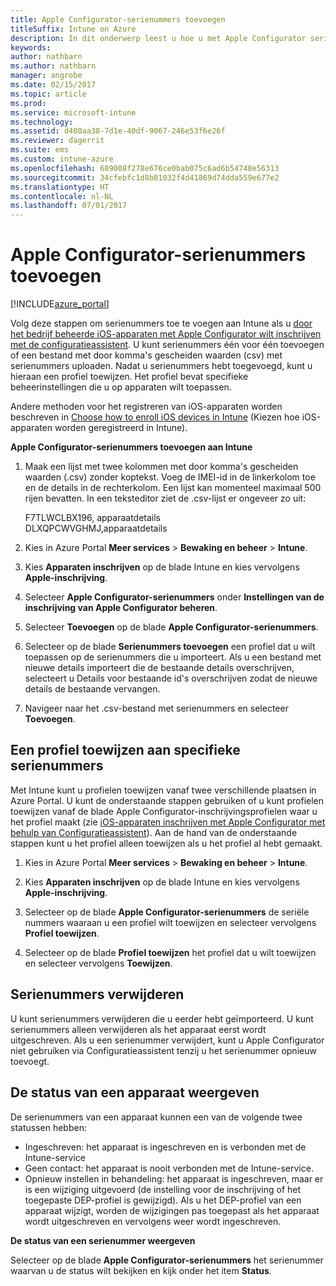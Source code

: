 ```yaml
---
title: Apple Configurator-serienummers toevoegen
titleSuffix: Intune on Azure
description: In dit onderwerp leest u hoe u met Apple Configurator serienummers kunt toevoegen aan iOS-apparaten die het eigendom zijn van de onderneming.
keywords: 
author: nathbarn
ms.author: nathbarn
manager: angrobe
ms.date: 02/15/2017
ms.topic: article
ms.prod: 
ms.service: microsoft-intune
ms.technology: 
ms.assetid: d408aa38-7d1e-40df-9067-246e53f6e26f
ms.reviewer: dagerrit
ms.suite: ems
ms.custom: intune-azure
ms.openlocfilehash: 689008f278e676ce0bab075c6ad6b54748e56313
ms.sourcegitcommit: 34cfebfc1d8b81032f4d41869d74dda559e677e2
ms.translationtype: HT
ms.contentlocale: nl-NL
ms.lasthandoff: 07/01/2017
---
```

# <a name="add-apple-configurator-serial-numbers"></a>Apple Configurator-serienummers toevoegen

[!INCLUDE[azure_portal](./includes/azure_portal.md)]

Volg deze stappen om serienummers toe te voegen aan Intune als u [door het bedrijf beheerde iOS-apparaten met Apple Configurator wilt inschrijven met de configuratieassistent](apple-configurator-setup-assistant-enroll-ios.md). U kunt serienummers één voor één toevoegen of een bestand met door komma's gescheiden waarden (csv) met serienummers uploaden. Nadat u serienummers hebt toegevoegd, kunt u hieraan een profiel toewijzen. Het profiel bevat specifieke beheerinstellingen die u op apparaten wilt toepassen.

Andere methoden voor het registreren van iOS-apparaten worden beschreven in [Choose how to enroll iOS devices in Intune](enrollment-method-choose-ios.md) (Kiezen hoe iOS-apparaten worden geregistreerd in Intune).

**Apple Configurator-serienummers toevoegen aan Intune**

1. Maak een lijst met twee kolommen met door komma's gescheiden waarden (.csv) zonder koptekst. Voeg de IMEI-id in de linkerkolom toe en de details in de rechterkolom. Een lijst kan momenteel maximaal 500 rijen bevatten. In een teksteditor ziet de .csv-lijst er ongeveer zo uit:

    F7TLWCLBX196, apparaatdetails</br>
    DLXQPCWVGHMJ,apparaatdetails

2. Kies in Azure Portal **Meer services** > **Bewaking en beheer** > **Intune**.

3.  Kies **Apparaten inschrijven** op de blade Intune en kies vervolgens **Apple-inschrijving**.

4. Selecteer **Apple Configurator-serienummers** onder **Instellingen van de inschrijving van Apple Configurator beheren**.

5. Selecteer **Toevoegen** op de blade **Apple Configurator-serienummers**.

6. Selecteer op de blade **Serienummers toevoegen** een profiel dat u wilt toepassen op de serienummers die u importeert. Als u een bestand met nieuwe details importeert die de bestaande details overschrijven, selecteert u Details voor bestaande id's overschrijven zodat de nieuwe details de bestaande vervangen.

7. Navigeer naar het .csv-bestand met serienummers en selecteer **Toevoegen**.

## <a name="assign-a-profile-to-specific-serial-numbers"></a>Een profiel toewijzen aan specifieke serienummers

Met Intune kunt u profielen toewijzen vanaf twee verschillende plaatsen in Azure Portal. U kunt de onderstaande stappen gebruiken of u kunt profielen toewijzen vanaf de blade Apple Configurator-inschrijvingsprofielen waar u het profiel maakt (zie [iOS-apparaten inschrijven met Apple Configurator met behulp van Configuratieassistent](apple-configurator-setup-assistant-enroll-ios.md)). Aan de hand van de onderstaande stappen kunt u het profiel alleen toewijzen als u het profiel al hebt gemaakt.

1. Kies in Azure Portal **Meer services** > **Bewaking en beheer** > **Intune**.

2. Kies **Apparaten inschrijven** op de blade Intune en kies vervolgens **Apple-inschrijving**.

3. Selecteer op de blade **Apple Configurator-serienummers** de seriële nummers waaraan u een profiel wilt toewijzen en selecteer vervolgens **Profiel toewijzen**.

4. Selecteer op de blade **Profiel toewijzen** het profiel dat u wilt toewijzen en selecteer vervolgens **Toewijzen**.

## <a name="delete-serial-numbers"></a>Serienummers verwijderen
U kunt serienummers verwijderen die u eerder hebt geïmporteerd. U kunt serienummers alleen verwijderen als het apparaat eerst wordt uitgeschreven. Als u een serienummer verwijdert, kunt u Apple Configurator niet gebruiken via Configuratieassistent tenzij u het serienummer opnieuw toevoegt.

## <a name="view-the-state-of-a-device"></a>De status van een apparaat weergeven
De serienummers van een apparaat kunnen een van de volgende twee statussen hebben:

- Ingeschreven: het apparaat is ingeschreven en is verbonden met de Intune-service
- Geen contact: het apparaat is nooit verbonden met de Intune-service.
- Opnieuw instellen in behandeling: het apparaat is ingeschreven, maar er is een wijziging uitgevoerd (de instelling voor de inschrijving of het toegepaste DEP-profiel is gewijzigd). Als u het DEP-profiel van een apparaat wijzigt, worden de wijzigingen pas toegepast als het apparaat wordt uitgeschreven en vervolgens weer wordt ingeschreven.

**De status van een serienummer weergeven**

Selecteer op de blade **Apple Configurator-serienummers** het serienummer waarvan u de status wilt bekijken en kijk onder het item **Status**.
